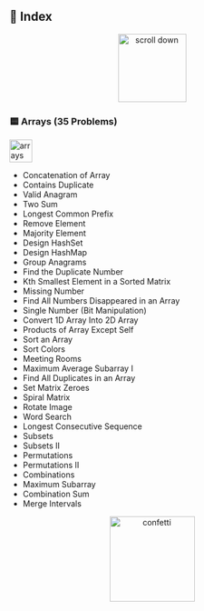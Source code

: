## 🚀 Index

<p align="center">
  <!-- A little “scroll” animation to draw the eye -->
  <img src="https://media.giphy.com/media/3oEjI6SIIHBdRxXI40/giphy.gif" width="120" alt="scroll down" />
</p>

### 🟨 Arrays (35 Problems)  
<img src="https://media.giphy.com/media/l0MYydaXoY2RYtmdC/giphy.gif" width="40" alt="arrays animation" style="vertical-align:middle"/>  

* Concatenation of Array  
* Contains Duplicate  
* Valid Anagram  
* Two Sum  
* Longest Common Prefix  
* Remove Element  
* Majority Element  
* Design HashSet  
* Design HashMap  
* Group Anagrams  
* Find the Duplicate Number  
* Kth Smallest Element in a Sorted Matrix  
* Missing Number  
* Find All Numbers Disappeared in an Array  
* Single Number (Bit Manipulation)  
* Convert 1D Array Into 2D Array  
* Products of Array Except Self  
* Sort an Array  
* Sort Colors  
* Meeting Rooms  
* Maximum Average Subarray I  
* Find All Duplicates in an Array  
* Set Matrix Zeroes  
* Spiral Matrix  
* Rotate Image  
* Word Search  
* Longest Consecutive Sequence  
* Subsets  
* Subsets II  
* Permutations  
* Permutations II  
* Combinations  
* Maximum Subarray  
* Combination Sum  
* Merge Intervals  

<p align="center">
  <!-- A festive confetti burst at the end -->
  <img src="https://media.giphy.com/media/3o6Mbbs879ozZ9Yic0/giphy.gif" width="150" alt="confetti" />
</p>
